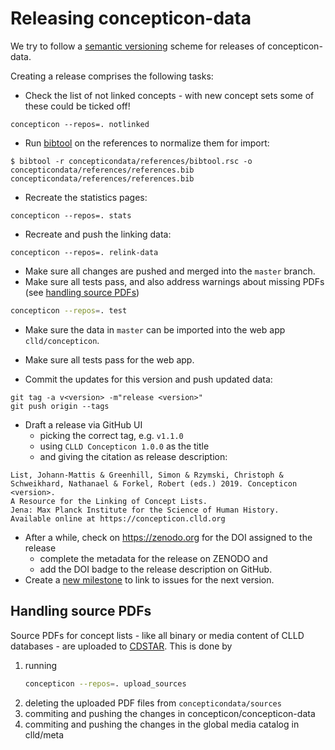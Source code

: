 
# Releasing concepticon-data

We try to follow a [semantic versioning](http://semver.org/) scheme for releases of
concepticon-data.

Creating a release comprises the following tasks:

- Check the list of not linked concepts - with new concept sets some of these could
  be ticked off!
```
concepticon --repos=. notlinked
```

- Run [bibtool](http://www.gerd-neugebauer.de/software/TeX/BibTool/en/) on the references 
to normalize them for import:
```
$ bibtool -r concepticondata/references/bibtool.rsc -o concepticondata/references/references.bib concepticondata/references/references.bib
```

- Recreate the statistics pages:
```
concepticon --repos=. stats
```

- Recreate and push the linking data:
```
concepticon --repos=. relink-data
```

- Make sure all changes are pushed and merged into the `master` branch.
- Make sure all tests pass, and also address warnings about missing PDFs (see [handling source PDFs](#upload_sources))
```bash
concepticon --repos=. test
```

- Make sure the data in `master` can be imported into the web app `clld/concepticon`.
- Make sure all tests pass for the web app.

- Commit the updates for this version and push updated data:
```
git tag -a v<version> -m"release <version>"
git push origin --tags
```

- Draft a release via GitHub UI 
  - picking the correct tag, e.g. `v1.1.0`
  - using `CLLD Concepticon 1.0.0` as the title
  - and giving the citation as release description:
```
List, Johann-Mattis & Greenhill, Simon & Rzymski, Christoph & Schweikhard, Nathanael & Forkel, Robert (eds.) 2019. Concepticon <version>. 
A Resource for the Linking of Concept Lists. 
Jena: Max Planck Institute for the Science of Human History.
Available online at https://concepticon.clld.org
```

- After a while, check on https://zenodo.org for the DOI assigned to the release
  - complete the metadata for the release on ZENODO and
  - add the DOI badge to the release description on GitHub.
- Create a [new milestone](https://github.com/concepticon/concepticon-data/milestones) to
  link to issues for the next version.


<a name="upload_sources"> </a>
## Handling source PDFs

Source PDFs for concept lists - like all binary or media content of CLLD databases - are
uploaded to [CDSTAR](https://cdstar.shh.mpg.de). This is done by

1. running
   ```bash
   concepticon --repos=. upload_sources
   ```
2. deleting the uploaded PDF files from `concepticondata/sources`
3. commiting and pushing the changes in concepticon/concepticon-data
4. commiting and pushing the changes in the global media catalog in clld/meta

